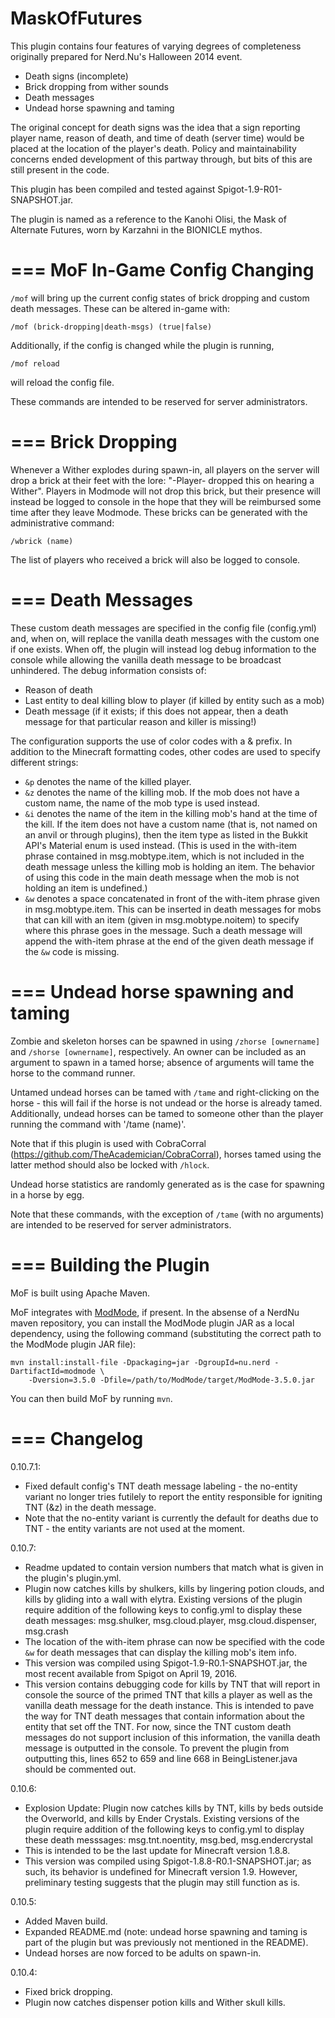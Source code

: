 MaskOfFutures
=============

This plugin contains four features of varying degrees of completeness originally prepared for Nerd.Nu's Halloween 2014 event.

- Death signs (incomplete)
- Brick dropping from wither sounds
- Death messages
- Undead horse spawning and taming


The original concept for death signs was the idea that a sign reporting player name, reason of death, and time of death (server time) would be placed at the location of the player's death.  Policy and maintainability concerns ended development of this partway through, but bits of this are still present in the code.

This plugin has been compiled and tested against Spigot-1.9-R01-SNAPSHOT.jar.

The plugin is named as a reference to the Kanohi Olisi, the Mask of Alternate Futures, worn by Karzahni in the BIONICLE mythos.

===
MoF In-Game Config Changing
===

`/mof` will bring up the current config states of brick dropping and custom death messages.  These can be altered in-game with:

`/mof (brick-dropping|death-msgs) (true|false)`

Additionally, if the config is changed while the plugin is running, 

`/mof reload`

will reload the config file.

These commands are intended to be reserved for server administrators.

===
Brick Dropping
===

Whenever a Wither explodes during spawn-in, all players on the server will drop a brick at their feet with the lore: "-Player- dropped this on hearing a Wither".  Players in Modmode will not drop this brick, but their presence will instead be logged to console in the hope that they will be reimbursed some time after they leave Modmode.  These bricks can be generated with the administrative command:

`/wbrick (name)`

The list of players who received a brick will also be logged to console.

===
Death Messages
===

These custom death messages are specified in the config file (config.yml) and, when on, will replace the vanilla death messages with the custom one if one exists.  When off, the plugin will instead log debug information to the console while allowing the vanilla death message to be broadcast unhindered.  The debug information consists of:

- Reason of death
- Last entity to deal killing blow to player (if killed by entity such as a mob)
- Death message (if it exists; if this does not appear, then a death message for that particular reason and killer is missing!)

The configuration supports the use of color codes with a & prefix.  In addition to the Minecraft formatting codes, other codes are used to specify different strings:

- `&p` denotes the name of the killed player.
- `&z` denotes the name of the killing mob.  If the mob does not have a custom name, the name of the mob type is used instead.
- `&i` denotes the name of the item in the killing mob's hand at the time of the kill.  If the item does not have a custom name (that is, not named on an anvil or through plugins), then the item type as listed in the Bukkit API's Material enum is used instead.  (This is used in the with-item phrase contained in msg.mobtype.item, which is not included in the death message unless the killing mob is holding an item.  The behavior of using this code in the main death message when the mob is not holding an item is undefined.)
- `&w` denotes a space concatenated in front of the with-item phrase given in msg.mobtype.item.  This can be inserted in death messages for mobs that can kill with an item (given in msg.mobtype.noitem) to specify where this phrase goes in the message.  Such a death message will append the with-item phrase at the end of the given death message if the `&w` code is missing.

===
Undead horse spawning and taming
===

Zombie and skeleton horses can be spawned in using `/zhorse [ownername]` and `/shorse [ownername]`, respectively.  An owner can be included as an argument to spawn in a tamed horse; absence of arguments will tame the horse to the command runner.  

Untamed undead horses can be tamed with `/tame` and right-clicking on the horse - this will fail if the horse is not undead or the horse is already tamed.  Additionally, undead horses can be tamed to someone other than the player running the command with '/tame (name)'.  

Note that if this plugin is used with CobraCorral (https://github.com/TheAcademician/CobraCorral), horses tamed using the latter method should also be locked with `/hlock`.

Undead horse statistics are randomly generated as is the case for spawning in a horse by egg.  

Note that these commands, with the exception of `/tame` (with no arguments) are intended to be reserved for server administrators.

===
Building the Plugin
===

MoF is built using Apache Maven.

MoF integrates with [ModMode](http://github.com/NerdNu/ModMode), if present.  In the absense of a NerdNu maven repository, you can install the ModMode plugin JAR as a local dependency, using the following command (substituting the correct path to the ModMode plugin JAR file):

```
mvn install:install-file -Dpackaging=jar -DgroupId=nu.nerd -DartifactId=modmode \
    -Dversion=3.5.0 -Dfile=/path/to/ModMode/target/ModMode-3.5.0.jar
```

You can then build MoF by running `mvn`.

===
Changelog
===
0.10.7.1:
   - Fixed default config's TNT death message labeling - the no-entity variant no longer tries futilely to report the entity responsible for igniting TNT (&z) in the death message.
   - Note that the no-entity variant is currently the default for deaths due to TNT - the entity variants are not used at the moment.

0.10.7:
   - Readme updated to contain version numbers that match what is given in the plugin's plugin.yml.
   - Plugin now catches kills by shulkers, kills by lingering potion clouds, and kills by gliding into a wall with elytra.  Existing versions of the plugin require addition of the following keys to config.yml to display these death messages: msg.shulker, msg.cloud.player, msg.cloud.dispenser, msg.crash
   - The location of the with-item phrase can now be specified with the code `&w` for death messages that can display the killing mob's item info.
   - This version was compiled using Spigot-1.9-R0.1-SNAPSHOT.jar, the most recent available from Spigot on April 19, 2016.
   - This version contains debugging code for kills by TNT that will report in console the source of the primed TNT that kills a player as well as the vanilla death message for the death instance.  This is intended to pave the way for TNT death messages that contain information about the entity that set off the TNT.  For now, since the TNT custom death messages do not support inclusion of this information, the vanilla death message is outputted in the console.  To prevent the plugin from outputting this, lines 652 to 659 and line 668 in BeingListener.java should be commented out.

0.10.6:
   - Explosion Update: Plugin now catches kills by TNT, kills by beds outside the Overworld, and kills by Ender Crystals.  Existing versions of the plugin require addition of the following keys to config.yml to display these death messsages: msg.tnt.noentity, msg.bed, msg.endercrystal
   - This is intended to be the last update for Minecraft version 1.8.8.  
   - This version was compiled using Spigot-1.8.8-R0.1-SNAPSHOT.jar; as such, its behavior is undefined for Minecraft version 1.9.  However, preliminary testing suggests that the plugin may still function as is.

0.10.5:
   - Added Maven build.
   - Expanded README.md (note: undead horse spawning and taming is part of the plugin but was previously not mentioned in the README).
   - Undead horses are now forced to be adults on spawn-in.

0.10.4: 
   - Fixed brick dropping.  
   - Plugin now catches dispenser potion kills and Wither skull kills.
